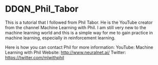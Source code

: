 # DDQN_Phil_Tabor
This is a tutorial that I followed from Phil Tabor.  He is the YouTube creator from the channel Machine Learning with Phil.
I am still very new to the machine learning world and this is a simple way for me to gain practice in machine learning, especially
in reinforcement learning.  

Here is how you can contact Phil for more information:
YouTube: Machine Learning with Phil
Website: http://www.neuralnet.ai/
Twitter: https://twitter.com/mlwithphil
